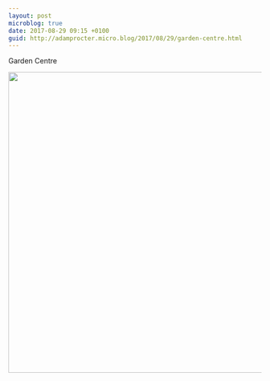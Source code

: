 ```yaml
---
layout: post
microblog: true
date: 2017-08-29 09:15 +0100
guid: http://adamprocter.micro.blog/2017/08/29/garden-centre.html
---
```

Garden Centre

<img src="http://discursive.adamprocter.co.uk/uploads/2017/375cfeae2b.jpg" width="600" height="600" />
